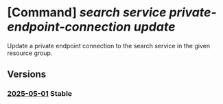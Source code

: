 # [Command] _search service private-endpoint-connection update_

Update a private endpoint connection to the search service in the given resource group.

## Versions

### [2025-05-01](/Resources/mgmt-plane/L3N1YnNjcmlwdGlvbnMve30vcmVzb3VyY2Vncm91cHMve30vcHJvdmlkZXJzL21pY3Jvc29mdC5zZWFyY2gvc2VhcmNoc2VydmljZXMve30vcHJpdmF0ZWVuZHBvaW50Y29ubmVjdGlvbnMve30=/2025-05-01.xml) **Stable**

<!-- mgmt-plane /subscriptions/{}/resourcegroups/{}/providers/microsoft.search/searchservices/{}/privateendpointconnections/{} 2025-05-01 -->
